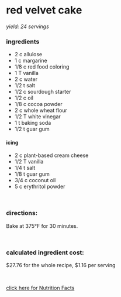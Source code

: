# red velvet cake
*yield: 24 servings*

### ingredients
- 2 c allulose
- 1 c margarine
- 1/8 c red food coloring
- 1 T vanilla
- 2 c water
- 1/2 t salt
- 1/2 c sourdough starter
- 1/2 c oil
- 1/8 c cocoa powder
- 2 c whole wheat flour
- 1/2 T white vinegar
- 1 t baking soda
- 1/2 t guar gum

#### icing
- 2 c plant-based cream cheese
- 1/2 T vanilla
- 1/4 t salt
- 1/8 t guar gum
- 3/4 c coconut oil
- 5 c erythritol powder


<br>

### directions:

Bake at 375°F for 30 minutes.


<br>

### calculated ingredient cost:

$27.76 for the whole recipe, $1.16 per serving

<br>

[click here for Nutrition Facts](https://htmlpreview.github.io/?https://github.com/nate-thegrate/vegan-chef/blob/main/compile_recipes/nutrition/nutrition_labels/red%20velvet%20cake/nutrition_facts.html)
